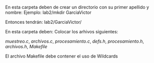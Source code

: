 En esta carpeta deben de crear un directorio con su primer apellido y nombre:
Ejemplo: lab2/mkdir GarciaVictor

Entonces tendrán:
lab2/GarciaVictor/

En esta carpeta deben:
Colocar los arhivos siguientes:

*muestreo.c*, *archivos.c*, *procesamiento.c*, *defs.h*, *procesamiento.h*, *archivos.h*, *Makefile*

El archivo Makefile debe contener el uso de Wildcards
